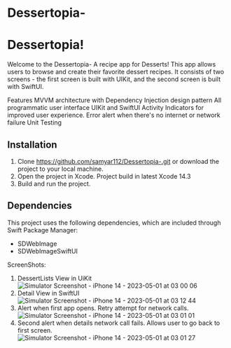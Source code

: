 # Dessertopia-


# Dessertopia!

Welcome to the Dessertopia- A recipe app for Desserts! This app allows users to browse and create their favorite dessert recipes. It consists of two screens - the first screen is built with UIKit, and the second screen is built with SwiftUI.

Features
MVVM architecture with Dependency Injection design pattern
All programmatic user interface
UIKit and SwiftUI 
Activity Indicators for improved user experience.
Error alert when there's no internet or network failure
Unit Testing


## Installation

1. Clone https://github.com/samyar112/Dessertopia-.git or download the project to your local machine.
2. Open the project in Xcode. Project build in latest Xcode 14.3
3. Build and run the project.

## Dependencies

This project uses the following dependencies, which are included through Swift Package Manager:

- SDWebImage
- SDWebImageSwiftUI

ScreenShots: 
1. DessertLists View in UiKit
![Simulator Screenshot - iPhone 14 - 2023-05-01 at 03 00 06](https://user-images.githubusercontent.com/116327107/235439421-5f778ae3-2adf-4964-a2b1-74a5a0818fa7.png)
2. Detail View in SwiftUI
![Simulator Screenshot - iPhone 14 - 2023-05-01 at 03 12 44](https://user-images.githubusercontent.com/116327107/235439431-53bb1d07-dc46-4c01-9027-ec3f61d7d8d2.png)
3. Alert when first app opens. Retry attempt for network calls.
![Simulator Screenshot - iPhone 14 - 2023-05-01 at 03 01 01](https://user-images.githubusercontent.com/116327107/235439467-7b7941fb-2a7c-4505-8294-cdab57a70b92.png)
4. Second alert when details network call fails. Allows user to go back to first screen. 
![Simulator Screenshot - iPhone 14 - 2023-05-01 at 03 01 27](https://user-images.githubusercontent.com/116327107/235439472-e1adb950-321f-4d18-8bff-1015a3dcc535.png)
